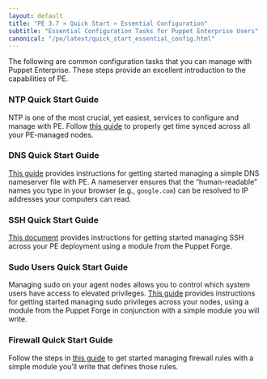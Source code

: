 ```yaml
---
layout: default
title: "PE 3.7 » Quick Start » Essential Configuration"
subtitle: "Essential Configuration Tasks for Puppet Enterprise Users"
canonical: "/pe/latest/quick_start_essential_config.html"
---
```


The following are common configuration tasks that you can manage with Puppet Enterprise. These steps provide an excellent introduction to the capabilities of PE.

### NTP Quick Start Guide
NTP is one of the most crucial, yet easiest, services to configure and manage with PE. Follow [this guide](./quick_start_ntp.html) to properly get time synced across all your PE-managed nodes.

### DNS Quick Start Guide
[This guide](./quick_start_dns.html) provides instructions for getting started managing a simple DNS nameserver file with PE. A nameserver ensures that the “human-readable” names you type in your browser (e.g., `google.com`) can be resolved to IP addresses your computers can read.

### SSH Quick Start Guide
[This document](./quick_start_ssh.html) provides instructions for getting started managing SSH across your PE deployment using a module from the Puppet Forge.

### Sudo Users Quick Start Guide
Managing sudo on your agent nodes allows you to control which system users have access to elevated privileges. [This guide](./quick_start_sudo.html) provides instructions for getting started managing sudo privileges across your nodes, using a module from the Puppet Forge in conjunction with a simple module you will write.

### Firewall Quick Start Guide
Follow the steps in [this guide](./quick_start_firewall.html) to get started managing firewall rules with a simple module you’ll write that defines those rules.